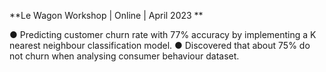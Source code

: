**Le Wagon Workshop | Online | April 2023 **

●	Predicting customer churn rate with 77% accuracy by implementing a K nearest neighbour classification model.
●	Discovered that about 75% do not churn when analysing consumer behaviour dataset.
